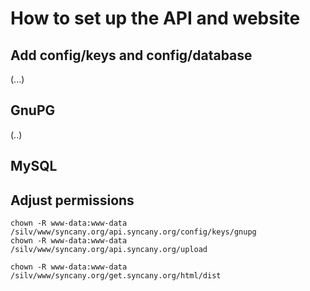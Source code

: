 How to set up the API and website
=================================



Add config/keys and config/database
-----------------------------------
(...)

GnuPG
-----
(..)

MySQL
-----


Adjust permissions
------------------

```
chown -R www-data:www-data /silv/www/syncany.org/api.syncany.org/config/keys/gnupg
chown -R www-data:www-data /silv/www/syncany.org/api.syncany.org/upload

chown -R www-data:www-data /silv/www/syncany.org/get.syncany.org/html/dist
```


